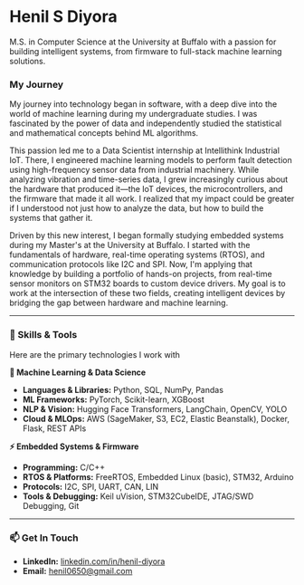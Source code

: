 # Henil S Diyora

M.S. in Computer Science at the University at Buffalo with a passion for building intelligent systems, from firmware to full-stack machine learning solutions.

### My Journey
My journey into technology began in software, with a deep dive into the world of machine learning during my undergraduate studies. I was fascinated by the power of data and independently studied the statistical and mathematical concepts behind ML algorithms.

This passion led me to a Data Scientist internship at Intellithink Industrial IoT. There, I engineered machine learning models to perform fault detection using high-frequency sensor data from industrial machinery. While analyzing vibration and time-series data, I grew increasingly curious about the hardware that produced it—the IoT devices, the microcontrollers, and the firmware that made it all work. I realized that my impact could be greater if I understood not just how to analyze the data, but how to build the systems that gather it.

Driven by this new interest, I began formally studying embedded systems during my Master's at the University at Buffalo. I started with the fundamentals of hardware, real-time operating systems (RTOS), and communication protocols like I2C and SPI. Now, I'm applying that knowledge by building a portfolio of hands-on projects, from real-time sensor monitors on STM32 boards to custom device drivers. My goal is to work at the intersection of these two fields, creating intelligent devices by bridging the gap between hardware and machine learning.

---

### 🔧 Skills & Tools

Here are the primary technologies I work with

**🤖 Machine Learning & Data Science**
* **Languages & Libraries:** Python, SQL, NumPy, Pandas
* **ML Frameworks:** PyTorch, Scikit-learn, XGBoost
* **NLP & Vision:** Hugging Face Transformers, LangChain, OpenCV, YOLO
* **Cloud & MLOps:** AWS (SageMaker, S3, EC2, Elastic Beanstalk), Docker, Flask, REST APIs

**⚡ Embedded Systems & Firmware**
* **Programming:** C/C++
* **RTOS & Platforms:** FreeRTOS, Embedded Linux (basic), STM32, Arduino
* **Protocols:** I2C, SPI, UART, CAN, LIN
* **Tools & Debugging:** Keil uVision, STM32CubeIDE, JTAG/SWD Debugging, Git

---

### 📫 Get In Touch

* **LinkedIn:** [linkedin.com/in/henil-diyora](https://www.linkedin.com/in/henil-diyora)
* **Email:** [henil0650@gmail.com](mailto:henil0650@gmail.com)
